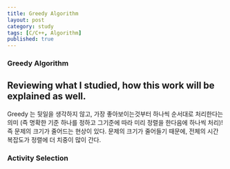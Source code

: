 ```yaml
---
title: Greedy Algorithm
layout: post
category: study
tags: [C/C++, Algorithm]
published: true
---
```


### Greedy Algorithm

Reviewing what I studied, how this work will be explained as well. 
---

Greedy 는 뒷일을 생각하지 않고, 가장 좋아보이는것부터 하나씩 순서대로 처리한다는 의미 (즉 명확한 기준 하나를 정하고 그기준에 따라 미리 정렬을 한다음에 하나씩 처리)! 즉 문제의 크기가 줄어드는 현상이 있다. 문제의 크기가 줄어들기 때문에, 전체의 시간 복잡도가 정렬에 더 치중이 많이 간다.

### Activity Selection
```python

```